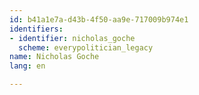 ```yaml
---
id: b41a1e7a-d43b-4f50-aa9e-717009b974e1
identifiers:
- identifier: nicholas_goche
  scheme: everypolitician_legacy
name: Nicholas Goche
lang: en

---
```

